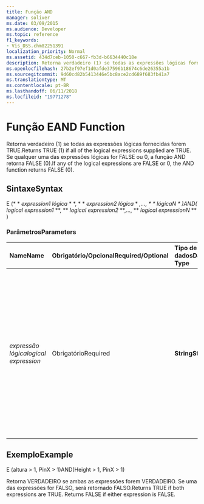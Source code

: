 ```yaml
---
title: Função AND
manager: soliver
ms.date: 03/09/2015
ms.audience: Developer
ms.topic: reference
f1_keywords:
- Vis_DSS.chm82251391
localization_priority: Normal
ms.assetid: 434d7ceb-1050-c667-fb3d-b6634440c18e
description: Retorna verdadeiro (1) se todas as expressões lógicas fornecidas forem TRUE. Se qualquer uma das expressões lógicas for FALSE ou 0, a função AND retorna FALSE (0).
ms.openlocfilehash: 27b2ef97ef1d0afde37596b18674c6de26355a1b
ms.sourcegitcommit: 9d60cd82b5413446e5bc8ace2cd689f683fb41a7
ms.translationtype: MT
ms.contentlocale: pt-BR
ms.lasthandoff: 06/11/2018
ms.locfileid: "19771278"
---
```

# <a name="and-function"></a><span data-ttu-id="a2bae-104">Função E</span><span class="sxs-lookup"><span data-stu-id="a2bae-104">AND Function</span></span>

<span data-ttu-id="a2bae-105">Retorna verdadeiro (1) se todas as expressões lógicas fornecidas forem TRUE.</span><span class="sxs-lookup"><span data-stu-id="a2bae-105">Returns TRUE (1) if all of the logical expressions supplied are TRUE.</span></span> <span data-ttu-id="a2bae-106">Se qualquer uma das expressões lógicas for FALSE ou 0, a função AND retorna FALSE (0).</span><span class="sxs-lookup"><span data-stu-id="a2bae-106">If any of the logical expressions are FALSE or 0, the AND function returns FALSE (0).</span></span>
  
## <a name="syntax"></a><span data-ttu-id="a2bae-107">Sintaxe</span><span class="sxs-lookup"><span data-stu-id="a2bae-107">Syntax</span></span>

<span data-ttu-id="a2bae-108">E (* * *expression1 lógica* * *, * * *expression2 lógica* * *,..., * * *lógicaN* * *)</span><span class="sxs-lookup"><span data-stu-id="a2bae-108">AND(** *logical expression1* **, ** *logical expression2* **,..., ** *logical expressionN* ** )</span></span> 
  
### <a name="parameters"></a><span data-ttu-id="a2bae-109">Parâmetros</span><span class="sxs-lookup"><span data-stu-id="a2bae-109">Parameters</span></span>

|<span data-ttu-id="a2bae-110">**Name**</span><span class="sxs-lookup"><span data-stu-id="a2bae-110">**Name**</span></span>|<span data-ttu-id="a2bae-111">**Obrigatório/Opcional**</span><span class="sxs-lookup"><span data-stu-id="a2bae-111">**Required/Optional**</span></span>|<span data-ttu-id="a2bae-112">**Tipo de dados**</span><span class="sxs-lookup"><span data-stu-id="a2bae-112">**Data Type**</span></span>|<span data-ttu-id="a2bae-113">**Descrição**</span><span class="sxs-lookup"><span data-stu-id="a2bae-113">**Description**</span></span>|
|:-----|:-----|:-----|:-----|
| <span data-ttu-id="a2bae-114">_expressão lógica_</span><span class="sxs-lookup"><span data-stu-id="a2bae-114">_logical expression_</span></span> <br/> |<span data-ttu-id="a2bae-115">Obrigatório</span><span class="sxs-lookup"><span data-stu-id="a2bae-115">Required</span></span>  <br/> |<span data-ttu-id="a2bae-116">**String**</span><span class="sxs-lookup"><span data-stu-id="a2bae-116">**String**</span></span> <br/> | <span data-ttu-id="a2bae-p103">Uma combinação de constantes, operadores, funções e referências a células ShapeSheet que resulta em um valor. Qualquer expressão avaliada como um valor diferente de zero é considerada VERDADEIRO.</span><span class="sxs-lookup"><span data-stu-id="a2bae-p103">A combination of constants, operators, functions, and references to ShapeSheet cells that results in a value. Any expression that evaluates to a non-zero value is considered to be TRUE.</span></span>  <br/> |
   
## <a name="example"></a><span data-ttu-id="a2bae-119">Exemplo</span><span class="sxs-lookup"><span data-stu-id="a2bae-119">Example</span></span>

<span data-ttu-id="a2bae-120">E (altura \> 1, PinX \> 1)</span><span class="sxs-lookup"><span data-stu-id="a2bae-120">AND(Height \> 1, PinX \> 1)</span></span>
  
<span data-ttu-id="a2bae-p104">Retorna VERDADEIRO se ambas as expressões forem VERDADEIRO. Se uma das expressões for FALSO, será retornado FALSO.</span><span class="sxs-lookup"><span data-stu-id="a2bae-p104">Returns TRUE if both expressions are TRUE. Returns FALSE if either expression is FALSE.</span></span>
  

